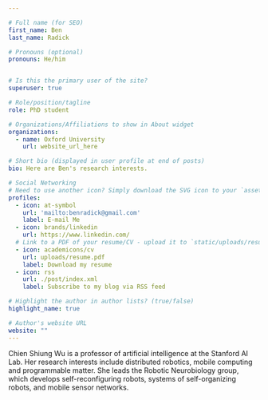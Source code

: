 ```yaml
---

# Full name (for SEO)
first_name: Ben
last_name: Radick

# Pronouns (optional)
pronouns: He/him


# Is this the primary user of the site?
superuser: true

# Role/position/tagline
role: PhD student

# Organizations/Affiliations to show in About widget
organizations:
  - name: Oxford University
    url: website_url_here

# Short bio (displayed in user profile at end of posts)
bio: Here are Ben's research interests.

# Social Networking
# Need to use another icon? Simply download the SVG icon to your `assets/media/icons/` folder.
profiles:
  - icon: at-symbol
    url: 'mailto:benradick@gmail.com'
    label: E-mail Me
  - icon: brands/linkedin
    url: https://www.linkedin.com/
  # Link to a PDF of your resume/CV - upload it to `static/uploads/resume.pdf`
  - icon: academicons/cv
    url: uploads/resume.pdf
    label: Download my resume
  - icon: rss
    url: ./post/index.xml
    label: Subscribe to my blog via RSS feed

# Highlight the author in author lists? (true/false)
highlight_name: true

# Author's website URL
website: ""
---
```


Chien Shiung Wu is a professor of artificial intelligence at the Stanford AI Lab. Her research interests include
distributed robotics, mobile computing and programmable matter. She leads the Robotic Neurobiology group, which develops
self-reconfiguring robots, systems of self-organizing robots, and mobile sensor networks.
